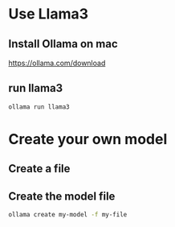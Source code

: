 # Use Llama3
## Install Ollama on mac
https://ollama.com/download
## run llama3
```sh
ollama run llama3
```

# Create your own model
## Create a file
## Create the model file
```sh
ollama create my-model -f my-file
```

